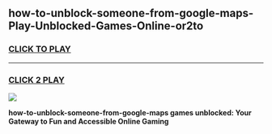 
## how-to-unblock-someone-from-google-maps-Play-Unblocked-Games-Online-or2to
<h3>
<a href="https://premium76.site?title=how-to-unblock-someone-from-google-maps&ref=25A">CLICK TO PLAY</a></h3>
<hr>

<h3>
<a href="https://premium76.site?title=how-to-unblock-someone-from-google-maps&ref=25A">CLICK 2 PLAY</a>
  
</h3>

<a href="https://premium76.site?title=how-to-unblock-someone-from-google-maps&ref=25A"><img src="https://clearcache.store/games.png"></a>


**how-to-unblock-someone-from-google-maps games unblocked: Your Gateway to Fun and Accessible Online Gaming**
